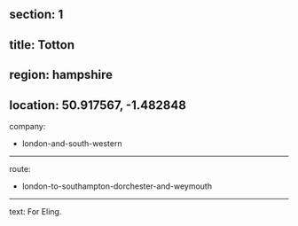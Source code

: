 ﻿section: 1
----
title: Totton
----
region: hampshire
----
location: 50.917567, -1.482848
----
company:
- london-and-south-western
----
route:
- london-to-southampton-dorchester-and-weymouth
----
text: For Eling.
